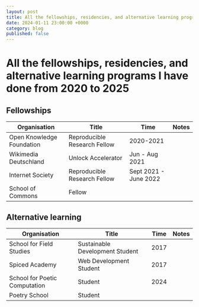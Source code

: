 ```yaml
---
layout: post
title: All the fellowships, residencies, and alternative learning programs I have done from 2020 to 2025
date: 2024-01-11 23:00:00 +0000
category: blog
published: false
---
```

# All the fellowships, residencies, and alternative learning programs I have done from 2020 to 2025


## Fellowships

| Organisation  |  Title  |  Time  |  Notes |
|-------------- | ------ | ------ | ---------- | 
| Open Knowledge Foundation | Reproducible Research Fellow | 2020-2021 |
| Wikimedia Deutschland  | Unlock Accelerator | Jun - Aug 2021 |
| Internet Society  | Reproducible Research Fellow | Sept 2021 - June 2022 |
| School of Commons  | Fellow | |

## Alternative learning

| Organisation                  | Title                           | Time | Notes |
| ----------------------------- | ------------------------------- | ---- | ----- |
| School for Field Studies      | Sustainable Development Student | 2017 |       |
| Spiced Academy                | Web Development Student         | 2017 |       |
| School for Poetic Computation | Student                         | 2024 |       |
| Poetry School                 | Student                         |      |       |

